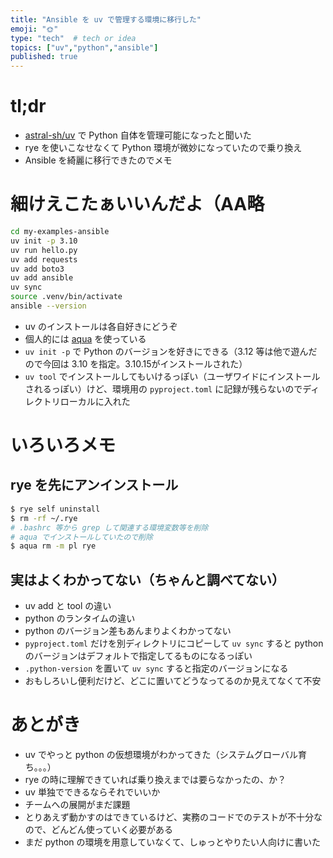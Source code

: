 ```yaml
---
title: "Ansible を uv で管理する環境に移行した"
emoji: "🌞"
type: "tech"  # tech or idea
topics: ["uv","python","ansible"]
published: true
---
```


# tl;dr

- [astral-sh/uv](https://github.com/astral-sh/uv) で Python 自体を管理可能になったと聞いた
- rye を使いこなせなくて Python 環境が微妙になっていたので乗り換え
- Ansible を綺麗に移行できたのでメモ

# 細けえこたぁいいんだよ（AA略

```bash
cd my-examples-ansible
uv init -p 3.10
uv run hello.py
uv add requests
uv add boto3
uv add ansible
uv sync
source .venv/bin/activate
ansible --version
```

- uv のインストールは各自好きにどうぞ
- 個人的には [aqua](https://github.com/officel/config_aqua/pull/46) を使っている
- `uv init -p` で Python のバージョンを好きにできる（3.12 等は他で遊んだので今回は 3.10 を指定。3.10.15がインストールされた）
- `uv tool` でインストールしてもいけるっぽい（ユーザワイドにインストールされるっぽい）けど、環境用の `pyproject.toml` に記録が残らないのでディレクトリローカルに入れた

# いろいろメモ

## rye を先にアンインストール

```bash
$ rye self uninstall
$ rm -rf ~/.rye
# .bashrc 等から grep して関連する環境変数等を削除
# aqua でインストールしていたので削除
$ aqua rm -m pl rye
```

## 実はよくわかってない（ちゃんと調べてない）

- uv add と tool の違い
- python のランタイムの違い
- python のバージョン差もあんまりよくわかってない
- `pyproject.toml` だけを別ディレクトリにコピーして `uv sync` すると python のバージョンはデフォルトで指定してるものになるっぽい
- `.python-version` を置いて `uv sync` すると指定のバージョンになる
- おもしろいし便利だけど、どこに置いてどうなってるのか見えてなくて不安

# あとがき

- uv でやっと python の仮想環境がわかってきた（システムグローバル育ち。。。）
- rye の時に理解できていれば乗り換えまでは要らなかったの、か？
- uv 単独でできるならそれでいいか
- チームへの展開がまだ課題
- とりあえず動かすのはできているけど、実務のコードでのテストが不十分なので、どんどん使っていく必要がある
- まだ python の環境を用意していなくて、しゅっとやりたい人向けに書いた
